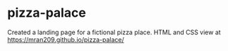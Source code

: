 # pizza-palace

Created a landing page for a fictional pizza place.
HTML and CSS
view at https://mran209.github.io/pizza-palace/

